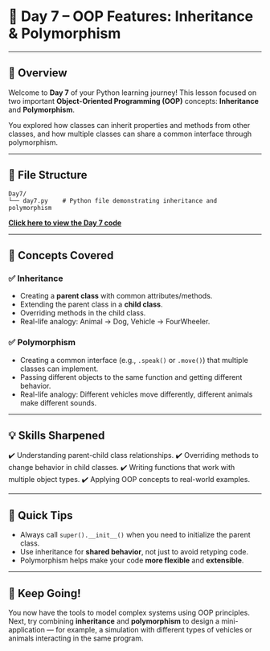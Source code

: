 # 📘 Day 7 – OOP Features: Inheritance & Polymorphism

---

## 🔰 Overview

Welcome to **Day 7** of your Python learning journey!
This lesson focused on two important **Object-Oriented Programming (OOP)** concepts: **Inheritance** and **Polymorphism**.

You explored how classes can inherit properties and methods from other classes, and how multiple classes can share a common interface through polymorphism.

---

## 📂 File Structure

```
Day7/
└── day7.py    # Python file demonstrating inheritance and polymorphism
```

[**Click here to view the Day 7 code**](Day7/Inheritance_Polymorphism.py)

---

## 🧠 Concepts Covered

### ✅ Inheritance

* Creating a **parent class** with common attributes/methods.
* Extending the parent class in a **child class**.
* Overriding methods in the child class.
* Real-life analogy: Animal → Dog, Vehicle → FourWheeler.

### ✅ Polymorphism

* Creating a common interface (e.g., `.speak()` or `.move()`) that multiple classes can implement.
* Passing different objects to the same function and getting different behavior.
* Real-life analogy: Different vehicles move differently, different animals make different sounds.

---

## 💡 Skills Sharpened

✔️ Understanding parent-child class relationships.
✔️ Overriding methods to change behavior in child classes.
✔️ Writing functions that work with multiple object types.
✔️ Applying OOP concepts to real-world examples.

---

## 📌 Quick Tips

* Always call `super().__init__()` when you need to initialize the parent class.
* Use inheritance for **shared behavior**, not just to avoid retyping code.
* Polymorphism helps make your code **more flexible** and **extensible**.

---

## 🚀 Keep Going!

You now have the tools to model complex systems using OOP principles. Next, try combining **inheritance** and **polymorphism** to design a mini-application — for example, a simulation with different types of vehicles or animals interacting in the same program.
